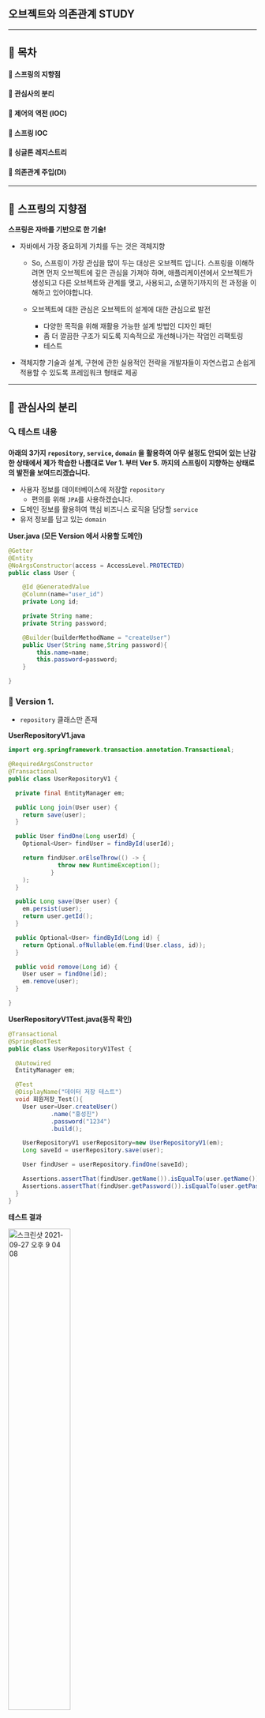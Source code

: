 ## 오브젝트와 의존관계 STUDY
***

## 🎯 목차
#### 📌 스프링의 지향점
#### 📌 관심사의 분리
#### 📌 제어의 역전 (IOC)
#### 📌 스프링 IOC
#### 📌 싱글톤 레지스트리
#### 📌 의존관계 주입(DI)
***
## 🚀 스프링의 지향점
**스프링은 자바를 기반으로 한 기술!**
- 자바에서 가장 중요하게 가치를 두는 것은 객체지향
  - So, 스프링이 가장 관심을 많이 두는 대상은 오브젝트 입니다.
  스프링을 이해하려면 먼저 오브젝트에 깊은 관심을 가져야 하며, 애플리케이션에서 오브젝트가 생성되고
  다른 오브젝트와 관계를 맺고, 사용되고, 소멸하기까지의 전 과정을 이해하고 있어야합니다.
  
  - 오브젝트에 대한 관심은 오브젝트의 설계에 대한 관심으로 발전
    - 다양한 목적을 위해 재활용 가능한 설계 방법인 디자인 패턴
    - 좀 더 깔끔한 구조가 되도록 지속적으로 개선해나가는 작업인 리팩토링
    - 테스트
    
- 객체지향 기술과 설계, 구현에 관한 실용적인 전략을 개발자들이 자연스럽고 손쉽게 적용할 수 있도록 프레임워크 형태로 제공
  

***
## 🚀 관심사의 분리

### 🔍 테스트 내용

**아래의 3가지 `repository`, `service`, `domain` 을 활용하여 아무 설정도 안되어 있는 난감한
상태에서 제가 학습한 나름대로 Ver 1. 부터 Ver 5. 까지의 스프링이 지향하는 상태로의 발전을 보여드리겠습니다.**
- 사용자 정보를 데이터베이스에 저장할 `repository`
  - 편의를 위해 `JPA`를 사용하겠습니다.
- 도메인 정보를 활용하여 핵심 비즈니스 로직을 담당할 `service`
- 유저 정보를 담고 있는 `domain`

**User.java (모든 Version 에서 사용할 도메인)**
```java
@Getter
@Entity
@NoArgsConstructor(access = AccessLevel.PROTECTED)
public class User {

    @Id @GeneratedValue
    @Column(name="user_id")
    private Long id;

    private String name;
    private String password;

    @Builder(builderMethodName = "createUser")
    public User(String name,String password){
        this.name=name;
        this.password=password;
    }

}
```

### 🔧 Version 1. 
- `repository` 클래스만 존재

**UserRepositoryV1.java**

```java
import org.springframework.transaction.annotation.Transactional;

@RequiredArgsConstructor
@Transactional
public class UserRepositoryV1 {

  private final EntityManager em;

  public Long join(User user) {
    return save(user);
  }

  public User findOne(Long userId) {
    Optional<User> findUser = findById(userId);

    return findUser.orElseThrow(() -> {
              throw new RuntimeException();
            }
    );
  }

  public Long save(User user) {
    em.persist(user);
    return user.getId();
  }

  public Optional<User> findById(Long id) {
    return Optional.ofNullable(em.find(User.class, id));
  }

  public void remove(Long id) {
    User user = findOne(id);
    em.remove(user);
  }

}


```

**UserRepositoryV1Test.java(동작 확인)**
```java
@Transactional
@SpringBootTest
public class UserRepositoryV1Test {

  @Autowired
  EntityManager em;

  @Test
  @DisplayName("데이터 저장 테스트")
  void 회원저장_Test(){
    User user=User.createUser()
            .name("홍성진")
            .password("1234")
            .build();

    UserRepositoryV1 userRepository=new UserRepositoryV1(em);
    Long saveId = userRepository.save(user);

    User findUser = userRepository.findOne(saveId);

    Assertions.assertThat(findUser.getName()).isEqualTo(user.getName());
    Assertions.assertThat(findUser.getPassword()).isEqualTo(user.getPassword());
  }
}
```

**테스트 결과**

<img width="50%" alt="스크린샷 2021-09-27 오후 9 04 08" src="https://user-images.githubusercontent.com/56334761/134904927-cd84d2d8-0e8a-40c1-9a1f-4c0c8b3b089f.png">

**이런 식으로 `repository` 클래스만 딱 쓰는 것은 객체지향관점에서 굉장한 문제를 초래한다고 합니다.**
- 정상적으로 동작하는 것이 확인 되었습니다. 근데 문제가??!
- 문제를 개선했을 때의 장점은?
- 미래에 주는 유익?!

**이러한 고찰(좋은 객체지향 설계)이 스프링을 활용한 개발의 첫 걸음이 되었다고 합니다.**

- **관심사의 분리**
  - 객체지향의 세계는 모든 것(오브젝트에 대한 설계와 이를 구현한 코드)이 변함.
    - 사용자의 요구사항에 따라
    - 시간이 변함에 따라
    - ...
  - **So,** 개발자가 객체를 설계할 때 가장 염두해야할 사항은 바로 미래의 변화를 어떻게 대처할 것인가? 입니다.
    - **ex)** 기능 변화에 대한 요구사항을 미래를 잘 대비한 개발자는 단지 몇 줄의 코드 수정 및 검증 까지의 시간이 5분이었다면,
    미래를 대비하지 않은 개발자는 5시간이 걸릴 수 있다는 것입니다.
  - 객체 지향 기술은 추상세계를 자유롭게 변경, 확장시킬 수 있다는 것에 의미가 있습니다.
  - 분리와 확장을 고려한 설계를 하면 필요한 작업을 최소화하고, 변경이 다른 작업에 문제를 일으키지 않을 것입니다.

- **분리**
  - 모든 변경과 발전은 한 번에 한 가지 관심사항에 집중해서 일어납니다.
    - **ex)** DB의 접속용 암호를 변경하라
    - 여기서 일어나는 문제는 변화에 따른 작업은 한 곳에 집중되지 않다는 경우가 많드는 것입니다. 즉, DB 접속 암호를 변경하기위해 수 백개의 클래스를
    돌아다니며, 확인을 해야할 수도 있다는 것입니다.
  - **So, 문제를 해결하기 위해?** 공통 관심사항을 가진 것들을 한 곳에 집중시키면 됩니다.
  - 관심이 같은 것끼리는 하나의 객체 안으로 , 다른 것은 따로 떨어져 서로 영향을 끼치지 않도록 하는 것입니다.
  
  - **분리의 예**
    - 중복 코드의 메소드 추출 (리팩토링의 메소드 추출 기법)
      - 이점 : 만일 중복 코드가 수 천개의 메소드에 흩어져 있다고 생각합시다. 근데, 중복 코드에 대한 변경이 필요하다면?? 수 천개의 메소드를
      일일히 수정하고 있어야할 것입니다. 만일 중복 코드를 메소드로 추출하여놨으면, 딱 한 곳만 바꾸기만 하면 되죠..
    

**만약, `repository`의 로직을 상황에 따라 바꾸고 싶다고 가정해 봅시다.**

하지만, 현재, Ver 1. 에서는 `repository`클래스 하나로만 구성되어 있습니다. 즉, 사용 시점마다 원하는 로직에 대한 코드로의 번거로운 수정이
필요하게 됩니다. 또한, 이 클래스를 개발한 개발자가 그만두고 다른 개발자가 이어서 작업을 한다고 생각한다면, 어느 부분을 수정해야 할 지도
모를 수 있으며 관심사가 다른 메소드들이 한 클래스내에 다 존재하고 있습니다.

**이러한 문제를 해결을 하기 위해서 기존 코드를 분리할 시점에 도달했습니다.**

### 🔧 Version 2.
Version 1. 에서의 코드를 보시면 한 가지 클래스내에 데이터베이스에 접근하는 메소드와 데이터베이스를 이용하여 비즈니스 로직을 담당하고 있는 메소드가 있습니다.
이 둘의 관심사를 `repository` 와 `service`로 분리시켜 봅시다.
어떻게 할까요??!
- 상속을 통한 확장
 
**UserRepositoryV2.java**

```java
public abstract class UserServiceV2 {

  public Long join(User user){
    return save(user);
  }

  public User findOne(Long userId){
    Optional<User> findUser=findById(userId);

    return findUser.orElseThrow(()->{
              throw new RuntimeException();
            }
    );
  }
  public abstract Long save(User user);
  public abstract Optional<User> findById(Long userId);
  public abstract void remove(Long userId);
}

```

**UserRepositoryV2Extends.java**

```java
@RequiredArgsConstructor
public class UserRepositoryV2Extends extends UserServiceV2{

    private final EntityManager em;

    @Override
    public Long save(User user) {
        em.persist(user);
        return user.getId();
    }

    @Override
    public Optional<User> findById(Long userId) {
        return Optional.ofNullable(em.find(User.class,userId));
    }

    @Override
    public void remove(Long userId) {
        User findUser = findById(userId).orElse(null);

        if(findUser==null)
            throw  new IllegalArgumentException();

        em.remove(findUser);
    }
}
```

**UserServiceV2Test.java**

```java
@SpringBootTest
@Transactional
public class UserServiceV2Test {

  @Autowired
  EntityManager em;

  @Test
  @DisplayName("V2 test")
  void V2_테스트(){

    User user=createUser("hong","1234");

    UserServiceV2 userService=new UserRepositoryV2Extends(em);

    Long saveId = userService.join(user);

    User findUser = userService.findOne(saveId).get();

    Assertions.assertThat(findUser.getName()).isEqualTo(user.getName());
    Assertions.assertThat(findUser.getPassword()).isEqualTo(user.getPassword());
  }

  private User createUser(String name, String password){
    return User.createUser()
            .name(name)
            .password(password)
            .build();
  }
}
```

**테스트 결과**

<img width="50%" alt="스크린샷 2021-09-28 오후 5 33 37" src="https://user-images.githubusercontent.com/56334761/135062980-7c4e4236-43ad-48e1-8ff4-e6e0d792cba9.png">

**추상 클래스를 활용하여 `repository`의 변경 작업을 한층 더 용이하게 사용할 수 있게 되었습니다.**
- 단순히 변경 이상으로 손쉽게 확장할 수 도 있게 되었습니다.
- 이제는 `repository`클래스의 코드를 변경할 필요없이 기능을 새롭게 정의한 클래스를 만들 수 있습니다.

**👍 템플릿 메소드 패턴**
>기본적인 로직의 흐름을 만들고, 그 기능의 일부를 추상 메소드나 오버라이딩이 가능한 메소드 등으로 만든 뒤
서브클래스에서 이런 메소드를 필요에 맞게 구현해서 사용하도록 하는 방법을 디자인 패턴에서 템플릿 메소드 패턴이라고 합니다.

**BUT, 변경 및 확장이 용이해졌지만 상속을 활용했다는 단점이 존재**
- 자바는 다중상속 허용 금지.
- 서브 클래스가 슈퍼 클래스의 기능을 사용할 수 있음.
  - 슈퍼 클래스 내부의 변경이 있을 때, 모든 서브클래스의 내용을 수정해야할 수도 있음. 즉, 관심사의 분리가 완벽하지 않다는 뜻.

### 🔧 Version 3.
- 독립적인 클래스로 분리하여 관심사를 분리
  - `repository` 관련된 부분을 상속클래스가 아닌 아예 별도의 클래스로 만들어봅시다.

**UserRepositoryV3.java**
```java
@RequiredArgsConstructor
public class UserRepositoryV3 {

    private final EntityManager em;

    public Long save(User user){
        em.persist(user);
        return user.getId();
    }

    public void remove(Long id){
        User findUser = findById(id).orElse(null);
        if(findUser==null)
            throw  new IllegalArgumentException();
        em.remove(findUser);
    }
    public Optional<User> findById(Long id){
        return Optional.ofNullable(em.find(User.class,id));
    }
    public Optional<User> findByName(String name){
        return Optional.ofNullable(em.createQuery("select u from User u where u.name=:name",User.class)
                .setParameter("name",name)
                .getSingleResult());
    }

}
```

**UserServiceV3.java**
```java
@Transactional
public class UserServiceV3 {

  private final EntityManager em;
  private final UserRepositoryV3 userRepositoryV3;

  public UserServiceV3(EntityManager em) {
    this.em = em;
    this.userRepositoryV3 = new UserRepositoryV3(em);
  }

  public Long join(User user){
    return userRepositoryV3.save(user);
  }

  public User findOne(Long userId){
    Optional<User> findUser=userRepositoryV3.findById(userId);

    return findUser.orElseThrow(()->{
              throw new RuntimeException();
            }
    );
  }
}
```

**UserServiceV3Test.java**
```java
@SpringBootTest
@Transactional
public class UserServiceV3Test {

    @Autowired EntityManager em;

    @Test
    @DisplayName("v3 service test")
    void service_v3_테스트(){
        User user=createUser("hong","123");

        UserServiceV3 userServiceV3=new UserServiceV3(em);

        Long joinId = userServiceV3.join(user);

        User findUser = userServiceV3.findOne(joinId);

        Assertions.assertThat(findUser.getName()).isEqualTo(user.getName());
        Assertions.assertThat(findUser.getId()).isEqualTo(joinId);
    }

    private User createUser(String name, String password){
        return User.createUser()
                .name(name)
                .password(password)
                .build();
    }
}
```

**동작 확인**

<img width="50%" alt="스크린샷 2021-09-28 오후 7 10 32" src="https://user-images.githubusercontent.com/56334761/135067909-22b78bb8-3a91-4eec-85b4-ef97401543e6.png">

**동작이 되는 것을 확인하실 수 있습니다.**

하지만, 한 눈에 보더라도 많은 문제가 존재하죠!
- `repository`의 확장이 다시 불가능해졌습니다.
  - `service`의 코드가 특정 `repository`에 종속되었기 때문입니다. 
  - 만일, `repsitory`의 특정 메소드 이름이 바뀌고, 이 메소드를 사용하는 곳이 수 백개 이상이라면 일일히 다 찾아가서 수정하는 작업은 너무 번거롭게 됩니다.
- `repsotory`가 어떤 클래스인지 `service`에서 구체적으로 알고 있어야 합니다. 즉, 이 또한 클래스의 변경이 일어난다면, 사용하고 있는 클래스에서 일일히 수정을 해야합니다.

**결론적으로, 이런 식으로 설계가 된다면, 어떤 클래스가 쓰일지 어떤 메소드가 쓰일지에 대한 정보를 일일히 다 알고 있어야 합니다.**
- 따라서 `service`는 구체적인 `repository`클래스에 종속될수 밖에 없습니다.

**상속의 문제를 해결하고자 한 것이 더 많은 문제를 초래하게 되었습니다.**

### 🔧 Version 4.
- 인터페이스의 도입
  - 두 개의 클래스가 서로 긴밀하게 연결되어 있지 않도록 
  - 자바가 추상화를 위해 제공하는 가장 유용한 도구
  - 오브젝트를 만드려면 구체적인 클래스 하나를 선택해야겠지만 접근하는 쪽에서는 오브젝트를 만들 때 사용할 클래스가 무엇인지 몰라도 됨.
  - 인터페이스는 어떤 일을 하겠다는 기능만 정의해놓은 것입니다.

**UserRepositoryV4.java**
```java
public interface UserRepositoryV4 {

    Long save(User user);
    Optional<User> findById(Long userId);
    void remove(Long userId);
}

```

**UserRepositoryV4Impl.java**
```java
@RequiredArgsConstructor
public class UserRepositoryV4Impl implements UserRepositoryV4{

    private final EntityManager em;

    @Override
    public Long save(User user) {
        em.persist(user);
        return user.getId();
    }

    @Override
    public Optional<User> findById(Long userId) {
        return Optional.ofNullable(em.find(User.class,userId));
    }

    @Override
    public void remove(Long userId) {
        User findUser = findById(userId).orElse(null);
        if(findUser==null)
            throw  new IllegalArgumentException();
        em.remove(findUser);
    }
}

```

**UserServiceV4.java**
```java
@Transactional
public class UserServiceV4 {

    private final UserRepositoryV4 userRepositoryV4;

    public UserServiceV4(EntityManager em) {
        this.userRepositoryV4 = new UserRepositoryV4Impl(em);
    }

    public Long join(User user){
        return userRepositoryV4.save(user);
    }

    public User findOne(Long userId){
        Optional<User> findUser=userRepositoryV4.findById(userId);

        return findUser.orElseThrow(()->{
                    throw new RuntimeException();
                }
        );
    }
}
```

**UserServiceV4Test.java**
```java
@SpringBootTest
@Transactional
public class UserServiceV4Test {

    @Autowired EntityManager em;

    @Test
    @DisplayName("V4 service test")
    void v4_서비스_테스트(){
        User user=createUser("hong","123");

        UserServiceV4 userServiceV4=new UserServiceV4(em);
        Long saveId = userServiceV4.join(user);

        User findUser = userServiceV4.findOne(saveId);

        Assertions.assertThat(findUser.getName()).isEqualTo(user.getName());
        Assertions.assertThat(findUser.getPassword()).isEqualTo(user.getPassword());
    }

    private User createUser(String name, String password){
        return User.createUser()
                .name(name)
                .password(password)
                .build();
    }
}
```

**동작확인**

<img width="50%" alt="스크린샷 2021-10-01 오전 1 59 15" src="https://user-images.githubusercontent.com/56334761/135499077-0f396bb8-d51f-4951-8af4-15c64e7abcfe.png">

**문제점**

**`userServiceV4` 클래스를 보시면 여전히 구체적인 클래스에 종속되고 있다는 것을 보실 수 있습니다!**
```java
public UserServiceV4(EntityManager em) {
        this.userRepositoryV4 = new UserRepositoryV4Impl(em);
    }
```
흠.. 그렇다면 클래스 이름을 넣어서 오브젝트를 만들지 않으면 어떻게 사용할 수 있을까요..

### 🔧 Version 5.

먼저 Ver 4. 에서의 문제를 보면 `userService` 와 `userService`가 사용할 `userRepository`
의 특정 구현 클래스 사이의 관계를 설정해주는 것에 대한 관심이 잔존하고 있다는 문제가 있었습니다.

이 관심사를 담은 코드를 분리하지 않으면 독립적으로 확장 가능한 클래스가 될 수 없을 것입니다.

**해결 방법**
- 클라이언트 오브젝트의 활용
  - 두 개의 오브젝트가 있고, 한 오브젝트가 다른 오브젝트를 사용한다면 사용하는 쪽을 클라이언트 오브젝트, 사용되는 쪽을 오브젝트 서비스라고 합니다.
  - 👍 이를 활용하여 클라이언트 오브젝트에서 `service` 와 `repository`의 관계를 결정해주는 기능을 분리해 두면 됩니더.

**자세히**
- 클래스 사이에 관계가 만들어진다는 것은 한 클래스가 인터페이스 없이 다른 클래스를 직접 사용한다는 뜻.
- 따라서 클래스가 아니라 오브젝트와 오브젝트 사이의 관계를 설정해줘야 합니다.
  - 오브젝트 사이의 관계는 런타임 시에 한쪽이 다른 오브젝트의 레퍼런스를 갖고 있는 방식으로 만들어 집니다.
- `service` 오브젝트가 `repository` 인터페이스와 관계를 맺으려면 인터페이스르 구현한 오브젝트가 있어야 할텐데, 이를 굳이 `service`오브젝트에서 해주는 
것이 아니라고 이해하면 되겠습니다. 
  - 즉, 클라이언트 오브젝트에서 메소드 파라미터 등을 통해서 구현된 오브젝트를 제공해주기만 하면 됩니다.
  - 또한 오브젝트를 제공받는 쪽은 생성자, 수정자, 일반 메소드등을 통해서 전달 받으면 됩니다.
  - **자바의 다형성**이라는 특징을 잘 활용하여 오브젝트를 전달 받는 오브젝트에서의 생성자의 파라미터는 인터페이스 자체를 제공 받으면 되고,
  제공하는 쪽에서 인터페이스를 구현한 오브젝트를 제공해주면됩니다.

**위의 특징들을 이용하여 이제는 관심사의 분리가 완벽해 졌으며, 진정으로 변경과 확장이 용이해졌습니다.**
- 구체적인 오브젝트에 의존도 하지 않고,
- 인터페이스를 사용했기 때문에 제공받은 오브젝트는 정의된 메소드만 이용하면 되기 때문에 제공받은 오브젝트가 어떤 클래스로 부터 만들어졌는지도 신경 안써도 됩니다.

**Code**

**UserRepositoryV5.java**
```java
public interface UserRepositoryV5 {

    Long save(User user);
    Optional<User> findById(Long userId);
    void remove(Long userId);
}

```

**UserRepositoryV5Impl.java**
```java
@RequiredArgsConstructor
public class UserRepositoryV5Impl implements UserRepositoryV5 {

    private final EntityManager em;

    @Override
    public Long save(User user) {
        em.persist(user);
        return user.getId();
    }

    @Override
    public Optional<User> findById(Long userId) {
        return Optional.ofNullable(em.find(User.class,userId));
    }

    @Override
    public void remove(Long userId) {
        User findUser = findById(userId).orElse(null);
        if(findUser==null)
            throw  new IllegalArgumentException();
        em.remove(findUser);
    }

}
```

**UserServiceV5.java**
```java
@Transactional
public class UserServiceV5 {

    private final UserRepositoryV5 userRepositoryV5;

    public UserServiceV5(UserRepositoryV5 userRepositoryV5) {
        this.userRepositoryV5 = userRepositoryV5;
    }

    public Long join(User user){
        return userRepositoryV5.save(user);
    }

    public User findOne(Long userId){
        Optional<User> findUser=userRepositoryV5.findById(userId);

        return findUser.orElseThrow(()->{
                    throw new RuntimeException();
                }
        );
    }
}
```

**AppConfig.java**
```java
@RequiredArgsConstructor
public class AppConfig {

    private final EntityManager em;

    public UserRepositoryV5 userRepository(){
        return new UserRepositoryV5Impl(em);
    }

    public UserServiceV5 userService(){
        return new UserServiceV5(userRepository());
    }
}
```
`AppConfig`를 클라이언트 오브젝트라고 생각하시면 됩니다.
`service` 클래스의 생성자를 보시면
```java
public UserServiceV5(UserRepositoryV5 userRepositoryV5) {
        this.userRepositoryV5 = userRepositoryV5;
    }
```
구체적인 오브젝트에 의존하지 않는 것을 보실 수 있습니다.

**Test**
```java
@SpringBootTest
@Transactional
public class V5Test {

    @PersistenceContext EntityManager em;

    @Test
    @DisplayName("v5 repositoryTest")
    void v5_repository_테스트(){
        User user=createUser("hong","1234");

        UserRepositoryV5 userRepository=new UserRepositoryV5Impl(em);

        Long saveId= userRepository.save(user);

        User findUser=userRepository.findById(saveId).get();

        Assertions.assertThat(findUser.getName()).isEqualTo(user.getName());
        Assertions.assertThat(findUser.getPassword()).isEqualTo(user.getPassword());

    }

    @Test
    @DisplayName("v5 total test")
    void v5_통합_테스트(){
        User user=createUser("hong","123");

        AppConfig appConfig=new AppConfig(em);
        UserServiceV5 userService= appConfig.userService();

        Long saveId = userService.join(user);

        User findUser = userService.findOne(saveId);

        Assertions.assertThat(findUser.getName()).isEqualTo(user.getName());
        Assertions.assertThat(findUser.getPassword()).isEqualTo(user.getPassword());
    }



    private User createUser(String name, String password){
        return User.createUser()
                .name(name)
                .password(password)
                .build();
    }
}
```

**동작 확인**

<img width="50%" alt="스크린샷 2021-10-01 오전 2 46 10" src="https://user-images.githubusercontent.com/56334761/135505200-cdf00341-5d64-4d37-abd0-d1276758948b.png">

**Ver 1. 에서 Ver 5. 에 걸쳐 서로 영향을 주지 않으면서도 필요에 따라 자유롭게 확장할 수 있는 구조를 완성 했습니다!!!**

### 🔍 원칙과 패턴
코드를 개선해온 결과를 객체지향 기술의 여러 가지 이론을 통해 알아봅시다.

**개방 폐쇄 원칙 (OCP, Open-Closed Principle)**
- '클래스나 모듈은 확장에는 열려 있어야 하고 변경에는 닫혀 있어야 한다.'
  - `service`에서 `repository`의 기능은 언제든지 확장이 가능한 상태입니다. 동시에 확장을 하더라도, `service` 자신의 핵심
   기능을 구현한 코드는 그런 변화에 영향을 받지 않고 유지할 수 있으므로 변경에는 닫혀 있다고 할 수 있습니다.
- 잘 설계된 객체지향 클래스의 구조를 살펴보면 OCP를 아주 좋게 지키고 있습니다.

**높은 응집도와 낮은 결합도**

개방 폐쇄 원칙은 높은 응집도와 낮은 결합도라는 소프트웨어 개발의 고전적인 원리로도 설명 가능합니다.
응집도가 높다는 것은 하나의 모듈, 클래스가 하나의 책임 또는 관심사에만 집중되어 있다는 것을 뜻하고, 
불필요하거나 직접 관련이 없는 외부의 관심과 책임이 얽혀 있지 않다는 뜻입니다.

- **높은 응집도**
  - 변화가 일어날 때 해당 모듈에서 변하는 부분이 크다는 것을 의미. 즉, 변경이 일어날 때 모듈의 많은 부분이 함께 바뀐다면 응집도가 높다고 말할 수 있습니다.
    - 모듈의 일부분만 변경이 일어난다면, 어떤 부분이 변경 되었는지 파악하기 어렵고, 그 변경으로 인해 다른 부분에 영향을 끼칠 수 도 있습니다.
  - 작업은 항상 전체적으로 일어나고 무엇을 변경할지 명확하며, 변경으로 인해 다른 클래스의 수정을 요구하지 않고, 기능에도 영향을 주지 않을 수 있습니다.
- **낮은 결합도**
  - 책임과 관심사가 다른 오브젝트 또는 모듈과 낮은 결합도, 즉 느슨하게 연결된 형태를 유지하는 것이 바람직 합니다.
  - '결합도'란 하나의 오브젝트가 변경이 일어날 때에 관계를 맺고있는 다른 오브젝트에게 변화를 요구하는 정도를 말합니다.

- 즉, `repository`라는 관심사를 하나의 관심사로 분리 하였으며, 인터페이스를 활용하였기 때문에 응집도가 높고, 결합도가 낮다고 할 수 있습니다.

**전략 패턴**

전략패턴은 자신의 기능에서, 필요에 따라 변경이 필요한 알고리즘을 인터페이스를 통해 통째로 외부로 분리시키고, 이를 구현한 구체적인 알고리즘 클래스를 필요에 따라 바꿔서
사용할 수 있는 디자인 패턴을 말합니다.
즉, 컨텍스트(`service`)를 사용하는 클라이언트(`AppConfig`)는 컨텍스트가 사용할 전략(`repository`)를 컨텍스트의 생성자등을 통해 제공해주는 것을 말합니다.

**지금 까지 개선해온 코드가 OCP, 높은 응집도, 낮은 결합도, 전략 패턴을 잘 지켰음을 증명했습니다.**

**스프링이란 객체지향적 설계 원칙과 디자인 패턴에 나타난 장점을 자연스럽게 개발자들이 활용할 수 있게 해주는 프레임워크입니다.**

  